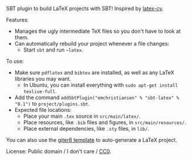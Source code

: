 SBT plugin to build LaTeX projects with SBT! Inspired by [latex-cv](https://github.com/stuhood/latex-cv).

Features:
  * Manages the ugly intermediate TeX files so you don't have to look at them.
  * Can automatically rebuild your project whenever a file changes:
    * Start `sbt` and run `~latex`.

To use:
  * Make sure `pdflatex` and `bibtex` are installed, as well as any LaTeX libraries you may want.
    * In Ubuntu, you can install everything with `sudo apt-get install texlive-full`.
  * Add the command `addSbtPlugin("emchristiansen" % "sbt-latex" % "0.1")` to `project/plugins.sbt`.
  * Expected file locations:
    * Place your main `.tex` source in `src/main/latex/`.
    * Place resources, like `.bib` files and figures, in `src/main/resources/`.
    * Place external dependencies, like `.sty` files, in `lib/`.

You can also use the [giter8 template](https://github.com/emchristiansen/sbt-latex.g8) to auto-generate a LaTeX project.

License: Public domain / I don't care / [CC0](http://creativecommons.org/publicdomain/zero/1.0/).


